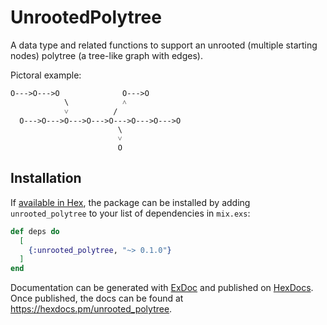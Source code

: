 # UnrootedPolytree

A data type and related functions to support an unrooted (multiple starting nodes) polytree (a tree-like graph with edges).

Pictoral example:

    O--->O--->O              O--->O
                \            ˄
                ˅          /
      O--->O--->O--->O--->O--->O--->O--->O
                            \
                            ˅
                            O

## Installation

If [available in Hex](https://hex.pm/docs/publish), the package can be installed
by adding `unrooted_polytree` to your list of dependencies in `mix.exs`:

```elixir
def deps do
  [
    {:unrooted_polytree, "~> 0.1.0"}
  ]
end
```

Documentation can be generated with [ExDoc](https://github.com/elixir-lang/ex_doc)
and published on [HexDocs](https://hexdocs.pm). Once published, the docs can
be found at <https://hexdocs.pm/unrooted_polytree>.

